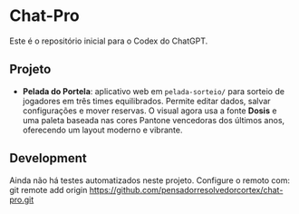 # Chat-Pro

Este é o repositório inicial para o Codex do ChatGPT.

## Projeto

- **Pelada do Portela**: aplicativo web em `pelada-sorteio/` para sorteio de jogadores em três times equilibrados. Permite editar dados, salvar configurações e mover reservas. O visual agora usa a fonte **Dosis** e uma paleta baseada nas cores Pantone vencedoras dos últimos anos, oferecendo um layout moderno e vibrante.

## Development
Ainda não há testes automatizados neste projeto. Configure o remoto com:
    git remote add origin https://github.com/pensadorresolvedorcortex/chat-pro.git

